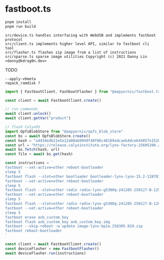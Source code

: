 # fastboot.ts

```sh
pnpm install
pnpm run build
```

    src/device.ts handles interfacing with WebUSB and implements fastboot protocol
    src/client.ts implements higher level API, similar to fastboot cli tool
    src/flasher.ts flashes zip image from a list of instructions
    src/sparse.ts sparse image utilities Copyright (c) 2021 Danny Lin <danny@kdrag0n.dev>

TODO

    --apply-vbmeta
    repack_ramdisk ?

```js
import { FastbootClient, FashbootFlasher } from "@aepyornis/fastboot.ts"

const client = await FastbootClient.create()

// run commands
await client.unlock()
await client.getVar("product")

// flash CalyxOS
import OpfsBlobStore from "@aepyornis/opfs_blob_store"
const bs = await OpfsBlobStore.create()
const hash = "a4434edb21e5e12a00ab9949f48f06c48169adcaeb4dce644857e1528b275274"
const url = "https://release.calyxinstitute.org/lynx-factory-25605200.zip"
await bs.fetch(hash, url)
const file = await bs.get(hash)

const instructions = `
fastboot --set-active=other reboot-bootloader
sleep 5
fastboot flash --slot=other bootloader bootloader-lynx-lynx-15.2-12878710.img
fastboot --set-active=other reboot-bootloader
sleep 5
fastboot flash --slot=other radio radio-lynx-g5300q-241205-250127-B-12973597.img
fastboot --set-active=other reboot-bootloader
sleep 5
fastboot flash --slot=other radio radio-lynx-g5300q-241205-250127-B-12973597.img
fastboot --set-active=other reboot-bootloader
sleep 5
fastboot erase avb_custom_key
fastboot flash avb_custom_key avb_custom_key.img
fastboot --skip-reboot -w update image-lynx-bp1a.250305.019.zip
fastboot reboot-bootloader
`

const client = await FastbootClient.create()
const deviceFlasher = new FastbootFlasher()
await deviceFlasher.run(instructions)
```
